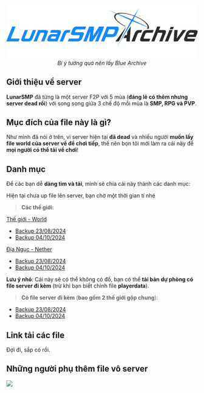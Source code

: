 <p align="center">
  <img width="512px" height="auto" src="https://github.com/chezzakowo/LunarSMP-Archive/blob/main/assets/lunarsmp.png?raw=true"/><br/>
  <i>Bí ý tưởng quá nên lấy Blue Archive</i>
</p>

## Giới thiệu về server
**LunarSMP** đã từng là một server F2P với 5 mùa (**đáng lẽ có thêm nhưng server dead rồi**) với song song giữa 3 chế độ mỗi mùa là **SMP, RPG và PVP**.

## Mục đích của file này là gì?
Như mình đã nói ở trên, vì server hiện tại **đã dead** và nhiều người **muốn lấy file world của server về để chơi tiếp**, thế nên bọn tôi mới làm ra cái này để **mọi người có thể tải về chơi**!

## Danh mục

Để các bạn dễ **dàng tìm và tải**, mình sẽ chia cái này thành các danh mục:

Hiện tại chưa up file lên server, bạn chờ một thời gian tí nhé
> **Các thế giới:**

[Thế giới - World](https://github.com/chezzakowo/LunarSMP-Archive/tree/main/World/)

* [Backup 23/08/2024](https://github.com/chezzakowo/LunarSMP-Archive/tree/main/World/23_08_2024)
* [Backup 04/10/2024](https://github.com/chezzakowo/LunarSMP-Archive/tree/main/World/04_10_2024)

[Địa Ngục - Nether](https://github.com/chezzakowo/LunarSMP-Archive/tree/main/World_Nether)

* [Backup 23/08/2024](https://github.com/chezzakowo/LunarSMP-Archive/tree/main/World_Nether/23_08_2024)
* [Backup 04/10/2024](https://github.com/chezzakowo/LunarSMP-Archive/tree/main/World_Nether/04_10_2024)


**Lưu ý nhỏ**: Cái này sẽ có thể không có đồ, bạn có thể **tải bản dự phòng có file server đi kèm** (trừ khi bạn biết chỉnh file **playerdata**).

> **Có file server đi kèm** (**bao gồm 2 thế giới gộp chung**):

* [Backup 23/08/2024](https://github.com/chezzakowo/LunarSMP-Archive/tree/main/Word_The_End/23_08_2024)
* [Backup 04/10/2024](https://github.com/chezzakowo/LunarSMP-Archive/tree/main/Server_File_Built_In/04_10_2024)

## Link tải các file

Đợi đi, sắp có rồi.

## Những người phụ thêm file vô server

<a href="https://github.com/chezzakowo/LunarSMP-Archive/graphs/contributors">
  <img src="https://contrib.rocks/image?repo=chezzakowo/LunarSMP-Archive" />
</a>
